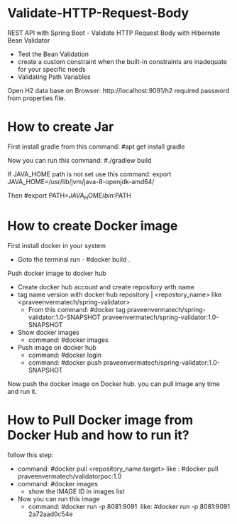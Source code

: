 # Validate-HTTP-Request-Body
REST API with Spring Boot - Validate HTTP Request Body with Hibernate Bean Validator
- Test the Bean Validation
-  create a custom constraint when the built-in constraints are inadequate for your specific needs
- Validating Path Variables

Open H2 data base on Browser:
http://localhost:9091/h2 
required password from properties file.

# How to create Jar
First install gradle from this command: #apt get install gradle

Now you can run this command: #./gradlew build 

If JAVA_HOME path is not set
use this command: export JAVA_HOME=/usr/lib/jvm/java-8-openjdk-amd64/

Then #export PATH=$JAVA_HOME/bin:$PATH

 


# How to create Docker image
First install docker in your system
- Goto the terminal run - #docker build .

Push docker image to docker hub
- Create docker hub account and create repository with name
- tag name version with docker hub repository | <repostory_name> like <praveenvermatech/spring-validator>
    - From this command: #docker tag praveenvermatech/spring-validator:1.0-SNAPSHOT praveenvermatech/spring-validator:1.0-SNAPSHOT
- Show docker images 
    - command: #docker images
- Push image on docker hub
    - command: #docker login
    - command: #docker push praveenvermatech/spring-validator:1.0-SNAPSHOT

Now push the docker image on Docker hub. you can pull image any time and run it.

# How to Pull Docker image from Docker Hub and how to run it?
follow this step:
- command: #docker pull <repository_name:target> like : #docker pull praveenvermatech/validatorpoc:1.0 
- command: #docker images
     - show the IMAGE ID in images list
- Now you can run this image
     - command: #docker run -p 8081:9091 <IMAGE ID> 
     like: #docker run -p 8081:9091 2a72aad0c54e
                       